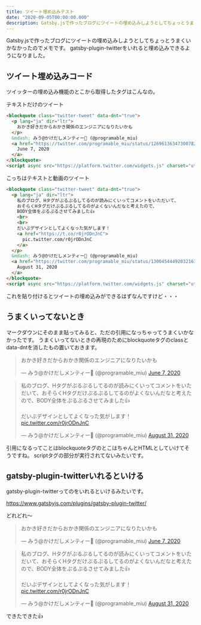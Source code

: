 ```yaml
---
title: ツイート埋め込みテスト
date: "2020-09-05T00:00:00.000"
description: Gatsby.jsで作ったブログにツイートの埋め込みしようとしてちょっとうまくいかなかったのでメモです。gatsby-plugin-twitterをいれると埋め込みできるようになりました。
---
```


Gatsby.jsで作ったブログにツイートの埋め込みしようとしてちょっとうまくいかなかったのでメモです。
gatsby-plugin-twitterをいれると埋め込みできるようになりました。


## ツイート埋め込みコード

ツイッターの埋め込み機能のとこから取得したタグはこんなの。

テキストだけのツイート

```html
<blockquote class="twitter-tweet" data-dnt="true">
  <p lang="ja" dir="ltr">
    おかき好きだからおかき関係のエンジニアになりたいかも
  </p>
  &mdash; みう@かけだしメンティー🍓 (@programable_miu)
  <a href="https://twitter.com/programable_miu/status/1269613634730078208?ref_src=twsrc%5Etfw">
    June 7, 2020
  </a>
</blockquote>
<script async src="https://platform.twitter.com/widgets.js" charset="utf-8"></script>
```

こっちはテキストと動画のツイート

```html
<blockquote class="twitter-tweet" data-dnt="true">
  <p lang="ja" dir="ltr">
    私のブログ、Hタグがぷるぷるしてるのが読みにくいってコメントをいただいて、
    おそらくHタグだけぷるぷるしてるのがよくないんだなと考えたので、
    BODY全体をぷるぷるさせてみました👍
    <br>
    <br>
    だいぶデザインとしてよくなった気がします！
    <a href="https://t.co/r0jrODnJnC">
      pic.twitter.com/r0jrODnJnC
    </a>
  </p>
  &mdash; みう@かけだしメンティー🍓 (@programable_miu)
  <a href="https://twitter.com/programable_miu/status/1300454449203216386?ref_src=twsrc%5Etfw">
    August 31, 2020
  </a>
</blockquote>
<script async src="https://platform.twitter.com/widgets.js" charset="utf-8"></script>
```

これを貼り付けるとツイートの埋め込みができるはずなんですけど・・・

## うまくいってないとき

マークダウンにそのまま貼ってみると、ただの引用になっちゃってうまくいかなかったです。
うまくいってないときの再現のためにblockquoteタグのclassとdata-dntを消したもの置いておきます。

<blockquote><p lang="ja" dir="ltr">おかき好きだからおかき関係のエンジニアになりたいかも</p>&mdash; みう@かけだしメンティー🍓 (@programable_miu) <a href="https://twitter.com/programable_miu/status/1269613634730078208?ref_src=twsrc%5Etfw">June 7, 2020</a></blockquote>

<blockquote><p lang="ja" dir="ltr">私のブログ、Hタグがぷるぷるしてるのが読みにくいってコメントをいただいて、おそらくHタグだけぷるぷるしてるのがよくないんだなと考えたので、BODY全体をぷるぷるさせてみました👍<br><br>だいぶデザインとしてよくなった気がします！ <a href="https://t.co/r0jrODnJnC">pic.twitter.com/r0jrODnJnC</a></p>&mdash; みう@かけだしメンティー🍓 (@programable_miu) <a href="https://twitter.com/programable_miu/status/1300454449203216386?ref_src=twsrc%5Etfw">August 31, 2020</a></blockquote>

引用になるってことはblockquoteタグのとこはちゃんとHTMLとしていけてそうですね。
scriptタグの部分が実行されてないみたいです。

## gatsby-plugin-twitterいれるといける

gatsby-plugin-twitterってのをいれるといけるみたいです。

https://www.gatsbyjs.com/plugins/gatsby-plugin-twitter/

どれどれ〜

<blockquote class="twitter-tweet" data-dnt="true"><p lang="ja" dir="ltr">おかき好きだからおかき関係のエンジニアになりたいかも</p>&mdash; みう@かけだしメンティー🍓 (@programable_miu) <a href="https://twitter.com/programable_miu/status/1269613634730078208?ref_src=twsrc%5Etfw">June 7, 2020</a></blockquote>

<blockquote class="twitter-tweet" data-dnt="true"><p lang="ja" dir="ltr">私のブログ、Hタグがぷるぷるしてるのが読みにくいってコメントをいただいて、おそらくHタグだけぷるぷるしてるのがよくないんだなと考えたので、BODY全体をぷるぷるさせてみました👍<br><br>だいぶデザインとしてよくなった気がします！ <a href="https://t.co/r0jrODnJnC">pic.twitter.com/r0jrODnJnC</a></p>&mdash; みう@かけだしメンティー🍓 (@programable_miu) <a href="https://twitter.com/programable_miu/status/1300454449203216386?ref_src=twsrc%5Etfw">August 31, 2020</a></blockquote>

できたできた👍
